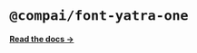 # `@compai/font-yatra-one`

[**Read the docs &rarr;**](https://components.ai/docs/typefaces/yatra-one)
